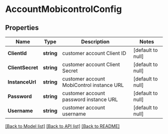 # AccountMobicontrolConfig

## Properties
Name | Type | Description | Notes
------------ | ------------- | ------------- | -------------
**ClientId** | **string** | customer account Client ID | [default to null]
**ClientSecret** | **string** | customer account Client Secret | [default to null]
**InstanceUrl** | **string** | customer account MobiControl instance URL | [default to null]
**Password** | **string** | customer account password instance URL | [default to null]
**Username** | **string** | customer account username | [default to null]

[[Back to Model list]](../README.md#documentation-for-models) [[Back to API list]](../README.md#documentation-for-api-endpoints) [[Back to README]](../README.md)

